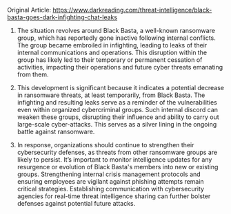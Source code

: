 Original Article: https://www.darkreading.com/threat-intelligence/black-basta-goes-dark-infighting-chat-leaks

1) The situation revolves around Black Basta, a well-known ransomware group, which has reportedly gone inactive following internal conflicts. The group became embroiled in infighting, leading to leaks of their internal communications and operations. This disruption within the group has likely led to their temporary or permanent cessation of activities, impacting their operations and future cyber threats emanating from them.

2) This development is significant because it indicates a potential decrease in ransomware threats, at least temporarily, from Black Basta. The infighting and resulting leaks serve as a reminder of the vulnerabilities even within organized cybercriminal groups. Such internal discord can weaken these groups, disrupting their influence and ability to carry out large-scale cyber-attacks. This serves as a silver lining in the ongoing battle against ransomware.

3) In response, organizations should continue to strengthen their cybersecurity defenses, as threats from other ransomware groups are likely to persist. It’s important to monitor intelligence updates for any resurgence or evolution of Black Basta's members into new or existing groups. Strengthening internal crisis management protocols and ensuring employees are vigilant against phishing attempts remain critical strategies. Establishing communication with cybersecurity agencies for real-time threat intelligence sharing can further bolster defenses against potential future attacks.